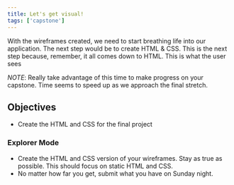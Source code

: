 ```yaml
---
title: Let's get visual!
tags: ['capstone']
---
```


With the wireframes created, we need to start breathing life into our
application. The next step would be to create HTML & CSS. This is the next step
because, remember, it all comes down to HTML. This is what the user sees

_NOTE_: Really take advantage of this time to make progress on your capstone.
Time seems to speed up as we approach the final stretch.

## Objectives

- Create the HTML and CSS for the final project

### Explorer Mode

- Create the HTML and CSS version of your wireframes. Stay as true as
  possible. This should focus on static HTML and CSS.
- No matter how far you get, submit what you have on Sunday night.
